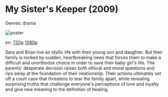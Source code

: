 # My Sister's Keeper (2009)

Genres: drama

![poster](http://image.tmdb.org/t/p/w500/ipCmBhCRaC4fvt3zTlWYCLg3Myi.jpg)

en:
  [720p](magnet:?xt=urn:btih:570C4C6563EAE471063331887BADAECD6B90BC43&tr=udp://glotorrents.pw:6969/announce&tr=udp://tracker.opentrackr.org:1337/announce&tr=udp://torrent.gresille.org:80/announce&tr=udp://tracker.openbittorrent.com:80&tr=udp://tracker.coppersurfer.tk:6969&tr=udp://tracker.leechers-paradise.org:6969&tr=udp://p4p.arenabg.ch:1337&tr=udp://tracker.internetwarriors.net:1337)
  [1080p](magnet:?xt=urn:btih:73D6B0BE9B4A6FED50D4B864751BBFE069FDBB05&tr=udp://glotorrents.pw:6969/announce&tr=udp://tracker.opentrackr.org:1337/announce&tr=udp://torrent.gresille.org:80/announce&tr=udp://tracker.openbittorrent.com:80&tr=udp://tracker.coppersurfer.tk:6969&tr=udp://tracker.leechers-paradise.org:6969&tr=udp://p4p.arenabg.ch:1337&tr=udp://tracker.internetwarriors.net:1337)
  


Sara and Brian live an idyllic life with their young son and daughter. But their family is rocked by sudden, heartbreaking news that forces them to make a difficult and unorthodox choice in order to save their baby girl's life. The parents' desperate decision raises both ethical and moral questions and rips away at the foundation of their relationship. Their actions ultimately set off a court case that threatens to tear the family apart, while revealing surprising truths that challenge everyone's perceptions of love and loyalty and give new meaning to the definition of healing.